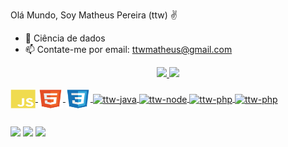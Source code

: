 Olá Mundo, Soy Matheus Pereira (ttw) ✌


- 🌱 Ciência de dados 
- 📫 Contate-me por email: ttwmatheus@gmail.com

<div align="center">
  <a href="https://github.com/matheusttw">
  <img height="180em" src="https://github-readme-stats.vercel.app/api?username=matheusttw&show_icons=true&theme=highcontrast&include_all_commits=true&count_private=true"/>
  <img height="180em" src="https://github-readme-stats.vercel.app/api/top-langs/?username=matheusttw&layout=compact&langs_count=7&theme=highcontrast"/>
</div>
  <div style="display: inline_block"><br>
  <img align="center" alt="ttw-Js" height="30" width="40" src="https://raw.githubusercontent.com/devicons/devicon/master/icons/javascript/javascript-plain.svg">
  <img align="center" alt="ttw-HTML" height="30" width="40" src="https://raw.githubusercontent.com/devicons/devicon/master/icons/html5/html5-original.svg">
  <img align="center" alt="ttw-CSS" height="30" width="40" src="https://raw.githubusercontent.com/devicons/devicon/master/icons/css3/css3-original.svg">
    <img align="center" alt="ttw-java" height="30" width="40" src= "https://raw.githubusercontent.com/devicon/devicons/devicon/icons/java/java-original.svg" />
    <img align="center" alt="ttw-node" height="30" width="40" src="https://cdn.jsdelivr.net/gh/devicons/devicon/icons/nodejs/nodejs-original.svg" />
    <img align="center" alt="ttw-php" height="40" width="50" src="https://cdn.jsdelivr.net/gh/devicons/devicon/icons/php/php-plain.svg" />
    <img align="center" alt="ttw-php" height="40" width="50" src="https://cdn.jsdelivr.net/gh/devicons/devicon/icons/mysql/mysql-original.svg" />
    
 
</div>
  
  ##
<div> 
  <a href="https://www.instagram.com/matheusttw/" target="_blank"><img src="https://img.shields.io/badge/-Instagram-%23E4405F?style=for-the-badge&logo=instagram&logoColor=white" target="_blank"></a>
  <a href = "mailto:ttwmatheus@gmail.com"><img src="https://img.shields.io/badge/-Gmail-%23333?style=for-the-badge&logo=gmail&logoColor=white" target="_blank"></a>
  <a href="https://www.linkedin.com/in/matheus-pereira-13b77710a/" target="_blank"><img src="https://img.shields.io/badge/-LinkedIn-%230077B5?style=for-the-badge&logo=linkedin&logoColor=white" target="_blank"></a> 
